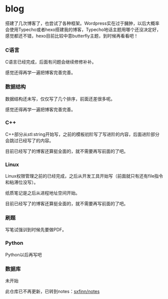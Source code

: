 # blog

搭建了几次博客了，也尝试了各种框架。Wordpress实在过于臃肿，以后大概率会使用Typecho或者hexo搭建我的博客，Typecho地话主题用哪个还没决定好，感觉都还不错，hexo目前比较中意butterfly主题，到时候再看看吧！



### C语言

C语言已经完成，后面有问题会继续修修补补。

感觉还得再学一遍把博客完善完善。



### 数据结构

数据结构还未写，仅仅写了几个排序，前面还差很多呢。

感觉还得再学一遍把博客完善完善。



### C++

C++部分从stl:string开始写，之前的模板初阶写了写进阶的内容，后面进阶部分会跳过已经写了的内容。

目前已经写了的博客还算挺全面的，就不需要再写前面的了吧。



### Linux

Linux权限管理之前的已经完成，之后从开发工具开始写（前面就只有还有file指令和粘滞位没写）。

纸质笔记是之后从进程地址空间开始。

目前已经写了的博客还算挺全面的，就不需要再写前面的了吧。



### 刷题

写笔试强训到时候先要做PDF。



### Python

Python以后再写吧



### 数据库

未开始



此仓库已不再更新，已转到notes：[sxfinn/notes](https://github.com/sxfinn/notes)